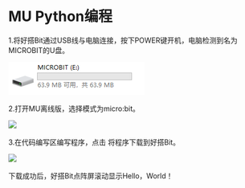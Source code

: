 # MU Python编程

1.将好搭Bit通过USB线与电脑连接，按下POWER键开机，电脑检测到名为MICROBIT的U盘。

![](../../.gitbook/assets/makecode-bit-7%20%282%29.png)

2.打开MU离线版，选择模式为micro:bit。

![](../../.gitbook/assets/mu-bit-1.png)

3.在代码编写区编写程序，点击 将程序下载到好搭Bit。

![](../../.gitbook/assets/mu-bit-2.png)

下载成功后，好搭Bit点阵屏滚动显示Hello，World！

